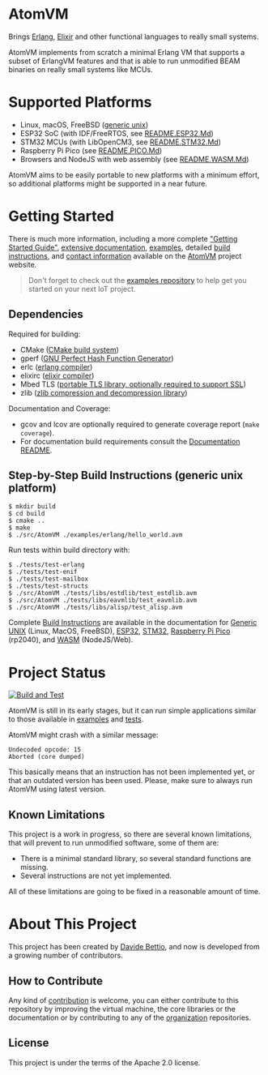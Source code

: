 <!---
  Copyright 2017-2021 Davide Bettio <davide@uninstall.it>

  SPDX-License-Identifier: Apache-2.0 OR LGPL-2.1-or-later
-->

AtomVM
===========

Brings [Erlang](https://www.erlang.org/), [Elixir](https://elixir-lang.org/) and other functional
languages to really small systems.

AtomVM implements from scratch a minimal Erlang VM that supports a subset of ErlangVM features and that is able to run unmodified BEAM binaries on really small systems like MCUs.

Supported Platforms
===================

* Linux, macOS, FreeBSD ([generic unix](src/platforms/generic_unix))
* ESP32 SoC (with IDF/FreeRTOS, see [README.ESP32.Md](README.ESP32.Md))
* STM32 MCUs (with LibOpenCM3, see [README.STM32.Md](README.STM32.Md))
* Raspberry Pi Pico (see [README.PICO.Md](README.PICO.Md))
* Browsers and NodeJS with web assembly (see [README.WASM.Md](README.WASM.Md))

AtomVM aims to be easily portable to new platforms with a minimum effort, so additional platforms
might be supported in a near future.

Getting Started
===============
There is much more information, including a more complete
["Getting Started Guide"](https://www.atomvm.net/doc/main/getting-started-guide.html),
[extensive documentation](https://www.atomvm.net/doc/main/build-instructions.html),
[examples](https://www.atomvm.net/sample-code),
detailed [build instructions](https://www.atomvm.net/doc/main/build-instructions.html),
and [contact information](https://www.atomvm.net/contact) available on the
[AtomVM](https://atomvm.net) project website.

>Don't forget to check out the [examples repository](https://github.com/atomvm/atomvm_examples) to
>help get you started on your next IoT project.

Dependencies
------------

Required for building:
* CMake ([CMake build system](https://cmake.org/))
* gperf ([GNU Perfect Hash Function Generator](https://www.gnu.org/software/gperf/manual/gperf.html))
* erlc ([erlang compiler](https://www.erlang.org/))
* elixirc ([elixir compiler](https://elixir-lang.org))
* Mbed TLS ([portable TLS library, optionally required to support SSL](https://www.trustedfirmware.org/projects/mbed-tls/))
* zlib ([zlib compression and decompression library](https://zlib.net/))

Documentation and Coverage:
* gcov and lcov are optionally required to generate coverage report (`make coverage`).
* For documentation build requirements consult the [Documentation README](doc/README.md).

Step-by-Step Build Instructions (generic unix platform)
-------------------------------------------------------

```
$ mkdir build
$ cd build
$ cmake ..
$ make
$ ./src/AtomVM ./examples/erlang/hello_world.avm
```

Run tests within build directory with:
```
$ ./tests/test-erlang
$ ./tests/test-enif
$ ./tests/test-mailbox
$ ./tests/test-structs
$ ./src/AtomVM ./tests/libs/estdlib/test_estdlib.avm
$ ./src/AtomVM ./tests/libs/eavmlib/test_eavmlib.avm
$ ./src/AtomVM ./tests/libs/alisp/test_alisp.avm
```

Complete [Build Instructions](https://www.atomvm.net/doc/main/build-instructions.html) are
available in the documentation for
[Generic UNIX](https://www.atomvm.net/doc/main/build-instructions.html) (Linux, MacOS, FreeBSD),
[ESP32](https://www.atomvm.net/doc/main/build-instructions.html#building-for-esp32),
[STM32](https://www.atomvm.net/doc/main/build-instructions.html#building-for-stm32),
[Raspberry Pi Pico](https://www.atomvm.net/doc/main/build-instructions.html#building-for-raspberry-pi-pico)
(rp2040), and
[WASM](https://www.atomvm.net/doc/main/build-instructions.html#building-for-nodejs-web) (NodeJS/Web).

Project Status
==============

[![Build and Test](https://github.com/atomvm/AtomVM/actions/workflows/build-and-test.yaml/badge.svg?branch=main)](https://github.com/atomvm/AtomVM/actions/workflows/build-and-test.yaml)

AtomVM is still in its early stages, but it can run simple applications similar to those available
in [examples](examples/) and [tests](tests/).

AtomVM might crash with a similar message:
```
Undecoded opcode: 15
Aborted (core dumped)
```
This basically means that an instruction has not been implemented yet, or that an outdated version has been used. Please, make sure to always run AtomVM using latest version.

Known Limitations
-----------------
This project is a work in progress, so there are several known limitations, that will prevent to run unmodified software, some of them are:
* There is a minimal standard library, so several standard functions are missing.
* Several instructions are not yet implemented.

All of these limitations are going to be fixed in a reasonable amount of time.

About This Project
==================
This project has been created by [Davide Bettio](https://github.com/bettio/), and now is developed
from a growing number of contributors.

How to Contribute
-----------------
Any kind of [contribution](CONTRIBUTING.md) is welcome, you can either contribute to this repository
by improving the virtual machine, the core libraries or the documentation or by contributing to any
of the [organization](https://github.com/atomvm) repositories.

License
-------
This project is under the terms of the Apache 2.0 license.
